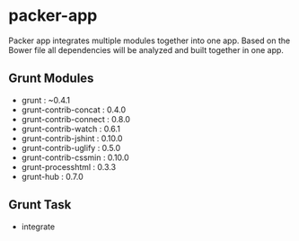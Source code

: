 packer-app
=================

Packer app integrates multiple modules together into one app. Based on the Bower file all dependencies will be analyzed and built together in one app.

Grunt Modules
------------

- grunt : ~0.4.1
- grunt-contrib-concat : 0.4.0
- grunt-contrib-connect : 0.8.0
- grunt-contrib-watch : 0.6.1
- grunt-contrib-jshint : 0.10.0
- grunt-contrib-uglify : 0.5.0
- grunt-contrib-cssmin : 0.10.0
- grunt-processhtml : 0.3.3
- grunt-hub : 0.7.0


Grunt Task
----------

- integrate
